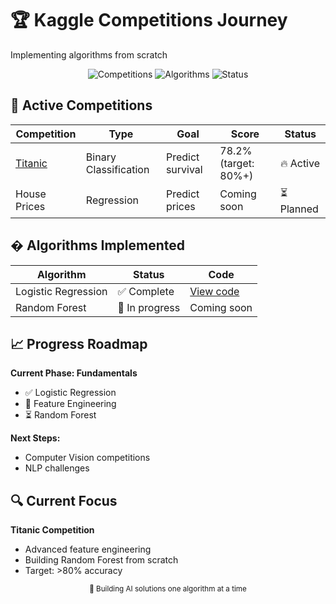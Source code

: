 # 🏆 Kaggle Competitions Journey

Implementing algorithms from scratch

<div align="center">
  <img src="https://img.shields.io/badge/Competitions-1-blue" alt="Competitions">
  <img src="https://img.shields.io/badge/Algorithms-1-green" alt="Algorithms">
  <img src="https://img.shields.io/badge/Status-Active-orange" alt="Status">
</div>

## 🚀 Active Competitions

| Competition                              | Type                  | Goal             | Score                | Status     |
| ---------------------------------------- | --------------------- | ---------------- | -------------------- | ---------- |
| [Titanic](./titanic-survival-prediction) | Binary Classification | Predict survival | 78.2% (target: 80%+) | 🔥 Active  |
| House Prices                             | Regression            | Predict prices   | Coming soon          | ⏳ Planned |

## � Algorithms Implemented

| Algorithm           | Status         | Code                                                                         |
| ------------------- | -------------- | ---------------------------------------------------------------------------- |
| Logistic Regression | ✅ Complete    | [View code](./titanic-survival-prediction/src/models/logistic_regression.py) |
| Random Forest       | 🔄 In progress | Coming soon                                                                  |

## 📈 Progress Roadmap

**Current Phase: Fundamentals**

- ✅ Logistic Regression
- 🔄 Feature Engineering
- ⏳ Random Forest

**Next Steps:**

- Computer Vision competitions
- NLP challenges

## 🔍 Current Focus

**Titanic Competition**

- Advanced feature engineering
- Building Random Forest from scratch
- Target: >80% accuracy

<div align="center">
  <sub>🚀 Building AI solutions one algorithm at a time</sub>
</div>
